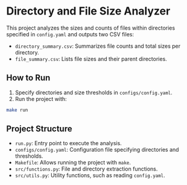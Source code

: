 # Directory and File Size Analyzer

This project analyzes the sizes and counts of files within directories specified in `config.yaml` and outputs two CSV files:

- `directory_summary.csv`: Summarizes file counts and total sizes per directory.
- `file_summary.csv`: Lists file sizes and their parent directories.

## How to Run

1. Specify directories and size thresholds in `configs/config.yaml`.
2. Run the project with:

```bash
make run
```

## Project Structure

- `run.py`: Entry point to execute the analysis.
- `configs/config.yaml`: Configuration file specifying directories and thresholds.
- `Makefile`: Allows running the project with `make`.
- `src/functions.py`: File and directory extraction functions.
- `src/utils.py`: Utility functions, such as reading `config.yaml`.
